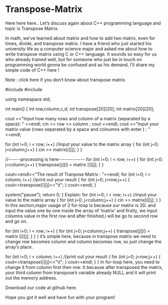 Transpose-Matrix
================

Here here here.. Let’s discuss again about C++ programming language and topic is Transpose Matrix.

In math, we’ve learned about matrix and how to add two matrix, even for times, divide, and transpose matrix. I have a friend who just started his university life as a computer science major and asked me about how to write transpose matrix using C or C++ language. It sounds so easy for us who already trained well, but for someone who just be in touch on programming world gonna be confused and as his demand, I’ll share my simple code of C++ here !

Note  : click here if you don’t know about transpose matrix.

#include <cstdio>
#include <iostream>

using namespace std;

int main()
{
int row,column,c,d;
int transpose[20][20];
int matrix[20][20];

cout <<"Input how many rows and column of a matrix (separated by a space): " <<endl;
cin >> row >> column ;
cout <<endl;
cout <<"Input your matrix value (rows separated by a space and coloumns with enter ) : " <<endl;

for (int i=0; i < row; i++) //input your value to the matrix array
{
     for (int j=0; j<column;j++)
    {
      cin >> matrix[i][j];
    }
}

//------processing is here-------------
for (int i=0; i < row; i++)
{
     for (int j=0; j<column;j++)
    {
     transpose[j][i] = matrix [i][j];
    }
}

cout<<endl<<"The result of Tranpose Matrix : "<<endl;
for (int i=0; i < column; i++) //print out your result
{
    for (int j=0; j<row;j++)
    {
     cout<<transpose[i][j]<<"\t";
    }
     cout<<endl;
}

system("pause");
return 0;
}
Explain:
for (int i=0; i < row; i++) //input your value to the matrix array
{
     for (int j=0; j<column;j++)
    {
      cin >> matrix[i][j];
    }
}
In this section,major usage of 2 for-loop is because our matrix is 2D. and input the value one by one inside the array of ‘matrix’ and firstly, we input columns value in the first row and after finished,i will be go to second row and go on.

 

for (int i=0; i < row; i++)
{
     for (int j=0; j<column;j++)
    {
     transpose[j][i] = matrix [i][j];
    }
}
}
it’s simple here, because in transpose matrix we need to change row becomes column and column becomes row, so just change the array’s place.

 

for (int i=0; i < column; i++) //print out your result
{
    for (int j=0; j<row;j++)
    {
     cout<<transpose[i][j]<<"\t";
    }
     cout<<endl;
}
}
In for-loop here, you need to change it from column first then row. It because after transposed the matrix, your third column from transpose’s variable already NULL and it will print out the memory address.

Download our code at github here.

Hope you got it well and have fun with your program! 
